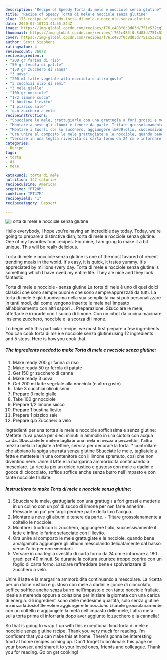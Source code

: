 ```yaml
---
description: "Recipe of Speedy Torta di mele e nocciole senza glutine"
title: "Recipe of Speedy Torta di mele e nocciole senza glutine"
slug: 173-recipe-of-speedy-torta-di-mele-e-nocciole-senza-glutine
date: 2020-07-10T23:41:55.824Z
image: https://img-global.cpcdn.com/recipes/f761c483f0c8d03d/751x532cq70/torta-di-mele-e-nocciole-senza-glutine-recipe-main-photo.jpg
thumbnail: https://img-global.cpcdn.com/recipes/f761c483f0c8d03d/751x532cq70/torta-di-mele-e-nocciole-senza-glutine-recipe-main-photo.jpg
cover: https://img-global.cpcdn.com/recipes/f761c483f0c8d03d/751x532cq70/torta-di-mele-e-nocciole-senza-glutine-recipe-main-photo.jpg
author: Scott Stephens
ratingvalue: 4
reviewcount: 36078
recipeingredient:
- "200 gr farina di riso"
- "50 gr fecola di patate"
- "150 gr zucchero di canna"
- "3 uova"
- "200 ml latte vegetale alla nocciola o altro gusto"
- "3 cucchiai olio di semi"
- "3 mele gialle"
- "100 gr nocciole"
- "1/2 limone succo"
- "1 bustina lievito"
- "1 pizzico sale"
- "q.b Zucchero a velo"
recipeinstructions:
- "Sbucciare le mele, grattugiarle con una grattugia a fori grossi e metterle in un colino con un po&#39; di succo di limone per non farle annerire. Pressarle un po&#39; per fargli perdere parte della loro l&#39;acqua."
- "Montare a neve gli albumi e tenere da parte. Tritare grossolanamente a coltello le nocciole."
- "Montare i tuorli con lo zucchero, aggiungere l&#39;olio, successivamente il latte e infine le farine setacciate con il lievito."
- "Ora unire al composto le mele grattugiate e le nocciole, quando bene amalgamato aggiungere gli albumi mescolando delicatamente dal basso verso l&#39;alto per non smontarli."
- "Versare in una teglia rivestita di carta forno da 24 cm e infornare a 180 gradi per 40 minuti. Se durante la cottura scurisce troppo coprire con un foglio di carta forno. Lasciare raffreddare bene e spolverizzare di zucchero a velo."
categories:
- Recipe
tags:
- torta
- di
- mele

katakunci: torta di mele 
nutrition: 147 calories
recipecuisine: American
preptime: "PT28M"
cooktime: "PT47M"
recipeyield: "1"
recipecategory: Dessert

---
```



![Torta di mele e nocciole senza glutine](https://img-global.cpcdn.com/recipes/f761c483f0c8d03d/751x532cq70/torta-di-mele-e-nocciole-senza-glutine-recipe-main-photo.jpg)

Hello everybody, I hope you're having an incredible day today. Today, we're going to prepare a distinctive dish, torta di mele e nocciole senza glutine. One of my favorites food recipes. For mine, I am going to make it a bit unique. This will be really delicious.

Torta di mele e nocciole senza glutine is one of the most favored of recent trending meals in the world. It's easy, it is quick, it tastes yummy. It's appreciated by millions every day. Torta di mele e nocciole senza glutine is something which I have loved my entire life. They are nice and they look fantastic.

Torta di mele e nocciole - senza glutine La torta di mele è uno di quei dolci classici che sono sempre buoni e che sono sempre apprezzati da tutti. La torta di mele è già buonissima nella sua semplicità ma si può personalizzare in tanti modi, dal come vengono inserite le mele nell&#39;impasto all&#39;abbinamento con altri sapori … Preparazione. Sbucciare le mele, affettarle e irrorarle con il succo di limone. Con un robot da cucina macinare insieme zucchero, nocciole e la scorza di limone.


To begin with this particular recipe, we must first prepare a few ingredients. You can cook torta di mele e nocciole senza glutine using 12 ingredients and 5 steps. Here is how you cook that.

<!--inarticleads1-->

##### The ingredients needed to make Torta di mele e nocciole senza glutine:

1. Make ready 200 gr farina di riso
1. Make ready 50 gr fecola di patate
1. Get 150 gr zucchero di canna
1. Make ready 3 uova
1. Get 200 ml latte vegetale alla nocciola (o altro gusto)
1. Take 3 cucchiai olio di semi
1. Prepare 3 mele gialle
1. Take 100 gr nocciole
1. Prepare 1/2 limone succo
1. Prepare 1 bustina lievito
1. Prepare 1 pizzico sale
1. Prepare q.b Zucchero a velo


Ingredienti per una torta alle mele e nocciole sofficissima e senza glutine: Mettete l&#39;uva passa per dieci minuti in ammollo in una ciotola con acqua calda. Sbucciate le mele e tagliate una mela e mezza a pezzettini, l&#39;altra mezza mela la tagliate a fettine, servirà per decorare la torta. * controllare che abbiano la spiga sbarrata senza glutine Sbucciate le mele, tagliatele a fette e mettetele in una contenitore con il limone spremuto, così che non diventino nere. Unire il latte e la margarina ammorbidita continuando a mescolare. La ricetta per un dolce rustico e gustoso con mele a dadini e gocce di cioccolato, soffice soffice anche senza burro nell&#39;impasto e con tante nocciole frullate. 

<!--inarticleads2-->

##### Instructions to make Torta di mele e nocciole senza glutine:

1. Sbucciare le mele, grattugiarle con una grattugia a fori grossi e metterle in un colino con un po&#39; di succo di limone per non farle annerire. Pressarle un po&#39; per fargli perdere parte della loro l&#39;acqua.
1. Montare a neve gli albumi e tenere da parte. - Tritare grossolanamente a coltello le nocciole.
1. Montare i tuorli con lo zucchero, aggiungere l&#39;olio, successivamente il latte e infine le farine setacciate con il lievito.
1. Ora unire al composto le mele grattugiate e le nocciole, quando bene amalgamato aggiungere gli albumi mescolando delicatamente dal basso verso l&#39;alto per non smontarli.
1. Versare in una teglia rivestita di carta forno da 24 cm e infornare a 180 gradi per 40 minuti. Se durante la cottura scurisce troppo coprire con un foglio di carta forno. Lasciare raffreddare bene e spolverizzare di zucchero a velo.


Unire il latte e la margarina ammorbidita continuando a mescolare. La ricetta per un dolce rustico e gustoso con mele a dadini e gocce di cioccolato, soffice soffice anche senza burro nell&#39;impasto e con tante nocciole frullate. Ideale a merenda oppure a colazione per iniziare la giornata con una carica di energia. Gli ingredienti sono delle medesime quantità, solo senza glutine e senza lattosio! Se volete aggiungere le nocciole: tritatele grossolanamente con un coltello e aggiungete la metà nell&#39;impasto delle mele, l&#39;altra metà sulla torta prima di infornarla dopo aver aggiunto lo zucchero e la cannella! 

So that is going to wrap it up with this exceptional food torta di mele e nocciole senza glutine recipe. Thank you very much for reading. I'm confident that you can make this at home. There's gonna be interesting food at home recipes coming up. Don't forget to bookmark this page on your browser, and share it to your loved ones, friends and colleague. Thank you for reading. Go on get cooking!
